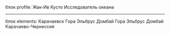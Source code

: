 блок profile:
Жак-Ив Кусто
Исследователь океана

___________________________
блок elements:
Карачаевск
Гора Эльбрус
Домбай
Гора Эльбрус
Домбай
Карачаево-Черкессия
